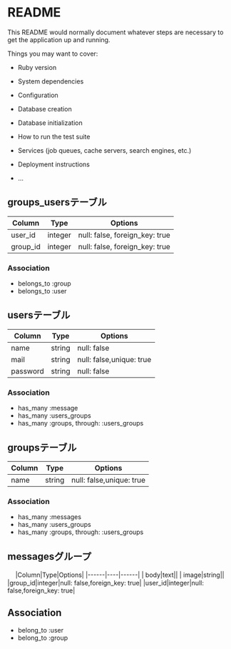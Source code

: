 # README

This README would normally document whatever steps are necessary to get the
application up and running.

Things you may want to cover:

* Ruby version

* System dependencies

* Configuration

* Database creation

* Database initialization

* How to run the test suite

* Services (job queues, cache servers, search engines, etc.)

* Deployment instructions

* ...

## groups_usersテーブル

|Column|Type|Options|
|------|----|-------|
|user_id|integer|null: false, foreign_key: true|
|group_id|integer|null: false, foreign_key: true|

### Association
- belongs_to :group
- belongs_to :user

## usersテーブル

|Column|Type|Options|
|------|----|-------|
|  name|string|null: false|
|  mail|string|null: false,unique: true|
|password|string|null: false|

### Association
- has_many :message
- has_many :users_groups
- has_many :groups, through: :users_groups

## groupsテーブル

|Column|Type|Options|
|------|----|------|
|  name|string|null: false,unique: true|

### Association
- has_many :messages
- has_many :users_groups
- has_many :groups, through: :users_groups

## messagesグループ
　
|Column|Type|Options|
|------|----|------|
|  body|text||
| image|string||
|group_id|integer|null: false,foreign_key: true|
|user_id|integer|null: false,foreign_key: true|

## Association
- belong_to :user
- belong_to :group